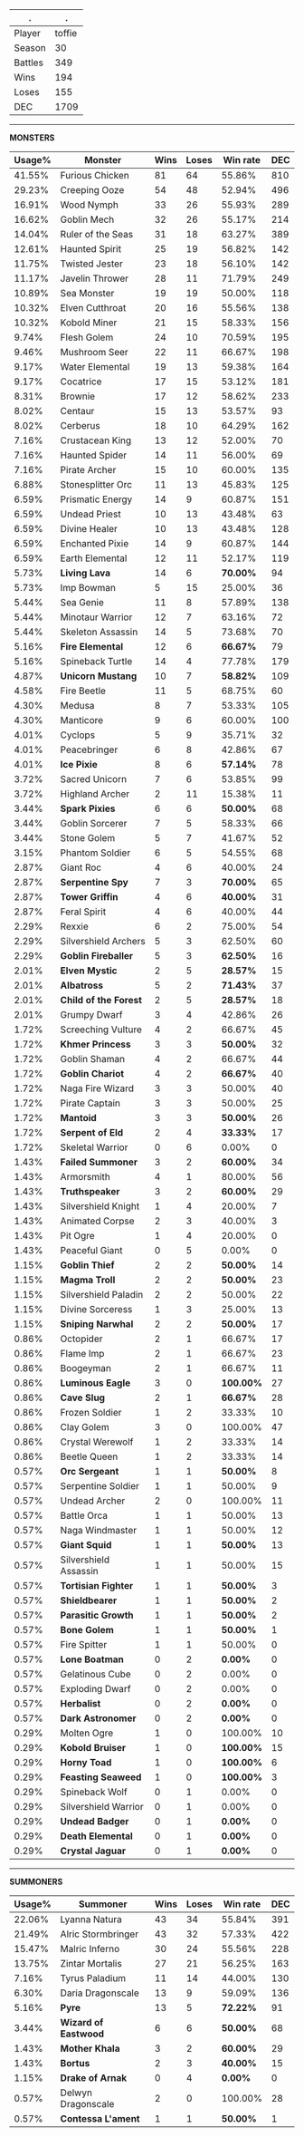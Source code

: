 .|.
|-|-
Player|toffie
Season|30
Battles|349
Wins|194
Loses|155
DEC|1709

---
**MONSTERS**

Usage%|Monster|Wins|Loses|Win rate|DEC|
-|-|-|-|-|-|
41.55%|Furious Chicken|81|64|55.86%|810|
29.23%|Creeping Ooze|54|48|52.94%|496|
16.91%|Wood Nymph|33|26|55.93%|289|
16.62%|Goblin Mech|32|26|55.17%|214|
14.04%|Ruler of the Seas|31|18|63.27%|389|
12.61%|Haunted Spirit|25|19|56.82%|142|
11.75%|Twisted Jester|23|18|56.10%|142|
11.17%|Javelin Thrower|28|11|71.79%|249|
10.89%|Sea Monster|19|19|50.00%|118|
10.32%|Elven Cutthroat|20|16|55.56%|138|
10.32%|Kobold Miner|21|15|58.33%|156|
9.74%|Flesh Golem|24|10|70.59%|195|
9.46%|Mushroom Seer|22|11|66.67%|198|
9.17%|Water Elemental|19|13|59.38%|164|
9.17%|Cocatrice|17|15|53.12%|181|
8.31%|Brownie|17|12|58.62%|233|
8.02%|Centaur|15|13|53.57%|93|
8.02%|Cerberus|18|10|64.29%|162|
7.16%|Crustacean King|13|12|52.00%|70|
7.16%|Haunted Spider|14|11|56.00%|69|
7.16%|Pirate Archer|15|10|60.00%|135|
6.88%|Stonesplitter Orc|11|13|45.83%|125|
6.59%|Prismatic Energy|14|9|60.87%|151|
6.59%|Undead Priest|10|13|43.48%|63|
6.59%|Divine Healer|10|13|43.48%|128|
6.59%|Enchanted Pixie|14|9|60.87%|144|
6.59%|Earth Elemental|12|11|52.17%|119|
5.73%|**Living Lava**|14|6|**70.00%**|94|
5.73%|Imp Bowman|5|15|25.00%|36|
5.44%|Sea Genie|11|8|57.89%|138|
5.44%|Minotaur Warrior|12|7|63.16%|72|
5.44%|Skeleton Assassin|14|5|73.68%|70|
5.16%|**Fire Elemental**|12|6|**66.67%**|79|
5.16%|Spineback Turtle|14|4|77.78%|179|
4.87%|**Unicorn Mustang**|10|7|**58.82%**|109|
4.58%|Fire Beetle|11|5|68.75%|60|
4.30%|Medusa|8|7|53.33%|105|
4.30%|Manticore|9|6|60.00%|100|
4.01%|Cyclops|5|9|35.71%|32|
4.01%|Peacebringer|6|8|42.86%|67|
4.01%|**Ice Pixie**|8|6|**57.14%**|78|
3.72%|Sacred Unicorn|7|6|53.85%|99|
3.72%|Highland Archer|2|11|15.38%|11|
3.44%|**Spark Pixies**|6|6|**50.00%**|68|
3.44%|Goblin Sorcerer|7|5|58.33%|66|
3.44%|Stone Golem|5|7|41.67%|52|
3.15%|Phantom Soldier|6|5|54.55%|68|
2.87%|Giant Roc|4|6|40.00%|24|
2.87%|**Serpentine Spy**|7|3|**70.00%**|65|
2.87%|**Tower Griffin**|4|6|**40.00%**|31|
2.87%|Feral Spirit|4|6|40.00%|44|
2.29%|Rexxie|6|2|75.00%|54|
2.29%|Silvershield Archers|5|3|62.50%|60|
2.29%|**Goblin Fireballer**|5|3|**62.50%**|16|
2.01%|**Elven Mystic**|2|5|**28.57%**|15|
2.01%|**Albatross**|5|2|**71.43%**|37|
2.01%|**Child of the Forest**|2|5|**28.57%**|18|
2.01%|Grumpy Dwarf|3|4|42.86%|26|
1.72%|Screeching Vulture|4|2|66.67%|45|
1.72%|**Khmer Princess**|3|3|**50.00%**|32|
1.72%|Goblin Shaman|4|2|66.67%|44|
1.72%|**Goblin Chariot**|4|2|**66.67%**|40|
1.72%|Naga Fire Wizard|3|3|50.00%|40|
1.72%|Pirate Captain|3|3|50.00%|25|
1.72%|**Mantoid**|3|3|**50.00%**|26|
1.72%|**Serpent of Eld**|2|4|**33.33%**|17|
1.72%|Skeletal Warrior|0|6|0.00%|0|
1.43%|**Failed Summoner**|3|2|**60.00%**|34|
1.43%|Armorsmith|4|1|80.00%|56|
1.43%|**Truthspeaker**|3|2|**60.00%**|29|
1.43%|Silvershield Knight|1|4|20.00%|7|
1.43%|Animated Corpse|2|3|40.00%|3|
1.43%|Pit Ogre|1|4|20.00%|0|
1.43%|Peaceful Giant|0|5|0.00%|0|
1.15%|**Goblin Thief**|2|2|**50.00%**|14|
1.15%|**Magma Troll**|2|2|**50.00%**|23|
1.15%|Silvershield Paladin|2|2|50.00%|22|
1.15%|Divine Sorceress|1|3|25.00%|13|
1.15%|**Sniping Narwhal**|2|2|**50.00%**|17|
0.86%|Octopider|2|1|66.67%|17|
0.86%|Flame Imp|2|1|66.67%|23|
0.86%|Boogeyman|2|1|66.67%|11|
0.86%|**Luminous Eagle**|3|0|**100.00%**|27|
0.86%|**Cave Slug**|2|1|**66.67%**|28|
0.86%|Frozen Soldier|1|2|33.33%|10|
0.86%|Clay Golem|3|0|100.00%|47|
0.86%|Crystal Werewolf|1|2|33.33%|14|
0.86%|Beetle Queen|1|2|33.33%|14|
0.57%|**Orc Sergeant**|1|1|**50.00%**|8|
0.57%|Serpentine Soldier|1|1|50.00%|9|
0.57%|Undead Archer|2|0|100.00%|11|
0.57%|Battle Orca|1|1|50.00%|13|
0.57%|Naga Windmaster|1|1|50.00%|12|
0.57%|**Giant Squid**|1|1|**50.00%**|13|
0.57%|Silvershield Assassin|1|1|50.00%|15|
0.57%|**Tortisian Fighter**|1|1|**50.00%**|3|
0.57%|**Shieldbearer**|1|1|**50.00%**|2|
0.57%|**Parasitic Growth**|1|1|**50.00%**|2|
0.57%|**Bone Golem**|1|1|**50.00%**|1|
0.57%|Fire Spitter|1|1|50.00%|0|
0.57%|**Lone Boatman**|0|2|**0.00%**|0|
0.57%|Gelatinous Cube|0|2|0.00%|0|
0.57%|Exploding Dwarf|0|2|0.00%|0|
0.57%|**Herbalist**|0|2|**0.00%**|0|
0.57%|**Dark Astronomer**|0|2|**0.00%**|0|
0.29%|Molten Ogre|1|0|100.00%|10|
0.29%|**Kobold Bruiser**|1|0|**100.00%**|15|
0.29%|**Horny Toad**|1|0|**100.00%**|6|
0.29%|**Feasting Seaweed**|1|0|**100.00%**|3|
0.29%|Spineback Wolf|0|1|0.00%|0|
0.29%|Silvershield Warrior|0|1|0.00%|0|
0.29%|**Undead Badger**|0|1|**0.00%**|0|
0.29%|**Death Elemental**|0|1|**0.00%**|0|
0.29%|**Crystal Jaguar**|0|1|**0.00%**|0|

---
**SUMMONERS**

Usage%|Summoner|Wins|Loses|Win rate|DEC|
-|-|-|-|-|-|
22.06%|Lyanna Natura|43|34|55.84%|391|
21.49%|Alric Stormbringer|43|32|57.33%|422|
15.47%|Malric Inferno|30|24|55.56%|228|
13.75%|Zintar Mortalis|27|21|56.25%|163|
7.16%|Tyrus Paladium|11|14|44.00%|130|
6.30%|Daria Dragonscale|13|9|59.09%|136|
5.16%|**Pyre**|13|5|**72.22%**|91|
3.44%|**Wizard of Eastwood**|6|6|**50.00%**|68|
1.43%|**Mother Khala**|3|2|**60.00%**|29|
1.43%|**Bortus**|2|3|**40.00%**|15|
1.15%|**Drake of Arnak**|0|4|**0.00%**|0|
0.57%|Delwyn Dragonscale|2|0|100.00%|28|
0.57%|**Contessa L'ament**|1|1|**50.00%**|1|

